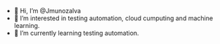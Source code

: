 - 👋 Hi, I’m @Jmunozalva
- 👀 I’m interested in testing automation, cloud cumputing and machine learning.
- 🌱 I’m currently learning testing automation.

<!---
Jmunozalva/Jmunozalva is a ✨ special ✨ repository because its `README.md` (this file) appears on your GitHub profile.
You can click the Preview link to take a look at your changes.
--->
